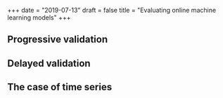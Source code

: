+++
date = "2019-07-13"
draft = false
title = "Evaluating online machine learning models"
+++

## Progressive validation

## Delayed validation

## The case of time series

